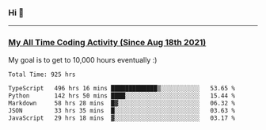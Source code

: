 ### Hi 🙂

---

### <a href="https://wakatime.com/@Eroxl">My All Time Coding Activity (Since Aug 18th 2021)</a>
My goal is to get to 10,000 hours eventually :)
<!--START_SECTION:waka-->

```txt
Total Time: 925 hrs

TypeScript   496 hrs 16 mins █████████████▒░░░░░░░░░░░   53.65 %
Python       142 hrs 50 mins ████░░░░░░░░░░░░░░░░░░░░░   15.44 %
Markdown     58 hrs 28 mins  █▓░░░░░░░░░░░░░░░░░░░░░░░   06.32 %
JSON         33 hrs 35 mins  █░░░░░░░░░░░░░░░░░░░░░░░░   03.63 %
JavaScript   29 hrs 18 mins  ▓░░░░░░░░░░░░░░░░░░░░░░░░   03.17 %
```

<!--END_SECTION:waka-->
